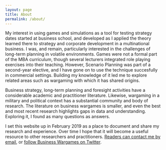 ```yaml
---
layout: page
title: About
permalink: /about/
---
```


My interest in using games and simulations as a tool for testing strategy dates started at business school, and developed as I applied the theory learned there to strategy and corporate development in a multinational business. I was, and remain, particularly interested in the challenges of long-term planning in volatile environments. Games were not a formal part of the MBA curriculum, though several lecturers integrated role playing exercises into their teaching. However, Scenario Planning was part of a second-year elective, and I have gone on to use the technique succesfully in commercial settings. Building my knowledge of it led me to explore related areas such as wargaming with which it has shared origins. 

Business strategy, long-term planning and foresight activities have a considerable academic and practitioner literature. Likewise, wargaming in a military and political context has a substantial community and body of research. The literature on business wargames is smaller, and even the best and most recent research highlights gaps in data and understanding. Exploring it, I found as many questions as answers.

I set this website up in February 2019 as a place to document and share my research and experience. Over time I hope that it will become a useful resource to other researchers and practitioners. [Readers can contact me by email](mailto:contact@businesswargames.org), or [follow Business Wargames on Twitter](https://twitter.com/buswargames).  
